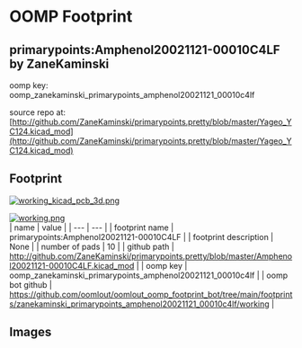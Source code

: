 # OOMP Footprint  
## primarypoints:Amphenol20021121-00010C4LF  by ZaneKaminski  
  
oomp key: oomp_zanekaminski_primarypoints_amphenol20021121_00010c4lf  
  
source repo at: [http://github.com/ZaneKaminski/primarypoints.pretty/blob/master/Yageo_YC124.kicad_mod](http://github.com/ZaneKaminski/primarypoints.pretty/blob/master/Yageo_YC124.kicad_mod)  
## Footprint  
  
[![working_kicad_pcb_3d.png](working_kicad_pcb_3d_600.png)](working_kicad_pcb_3d.png)  
  
[![working.png](working_600.png)](working.png)  
| name | value | 
| --- | --- | 
| footprint name | primarypoints:Amphenol20021121-00010C4LF | 
| footprint description | None | 
| number of pads | 10 | 
| github path | http://github.com/ZaneKaminski/primarypoints.pretty/blob/master/Amphenol20021121-00010C4LF.kicad_mod | 
| oomp key | oomp_zanekaminski_primarypoints_amphenol20021121_00010c4lf | 
| oomp bot github | https://github.com/oomlout/oomlout_oomp_footprint_bot/tree/main/footprints/zanekaminski_primarypoints_amphenol20021121_00010c4lf/working | 
## Images  
